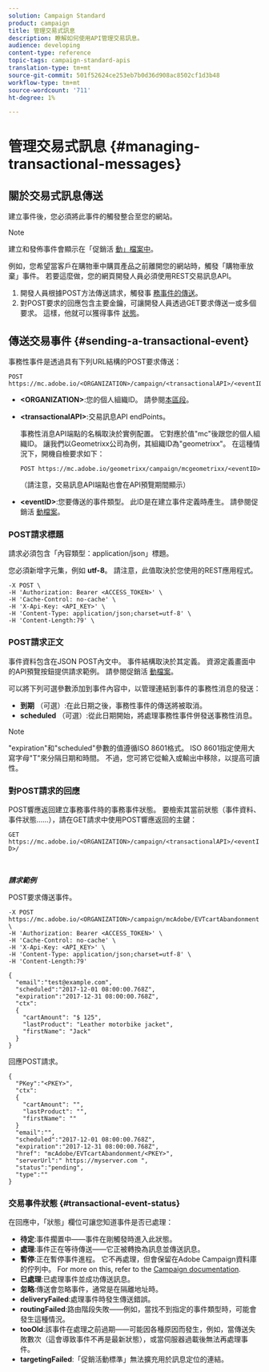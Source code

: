 ```yaml
---
solution: Campaign Standard
product: campaign
title: 管理交易式訊息
description: 瞭解如何使用API管理交易訊息。
audience: developing
content-type: reference
topic-tags: campaign-standard-apis
translation-type: tm+mt
source-git-commit: 501f52624ce253eb7b0d36d908ac8502cf1d3b48
workflow-type: tm+mt
source-wordcount: '711'
ht-degree: 1%

---
```



# 管理交易式訊息 {#managing-transactional-messages}

## 關於交易式訊息傳送

建立事件後，您必須將此事件的觸發整合至您的網站。

>[!NOTE]
>
>建立和發佈事件會顯示在「促銷活 [動」檔案中](https://helpx.adobe.com/campaign/standard/administration/using/configuring-transactional-messaging.html)。

例如，您希望當客戶在購物車中購買產品之前離開您的網站時，觸發「購物車放棄」事件。 若要這麼做，您的網頁開發人員必須使用REST交易訊息API。

1. 開發人員根據POST方法傳送請求，觸發事 [務事件的傳送](#sending-a-transactional-event)。
1. 對POST要求的回應包含主要金鑰，可讓開發人員透過GET要求傳送一或多個要求。 這樣，他就可以獲得事件 [狀態](#transactional-event-status)。

## 傳送交易事件 {#sending-a-transactional-event}

事務性事件是透過具有下列URL結構的POST要求傳送：

```
POST https://mc.adobe.io/<ORGANIZATION>/campaign/<transactionalAPI>/<eventID>
```

* **&lt;ORGANIZATION>**:您的個人組織ID。 請參閱[本區段](../../api/using/must-read.md)。

* **&lt;transactionalAPI>**:交易訊息API endPoints。

   事務性消息API端點的名稱取決於實例配置。 它對應於值&quot;mc&quot;後跟您的個人組織ID。 讓我們以Geometrixx公司為例，其組織ID為&quot;geometrixx&quot;。 在這種情況下，開機自檢要求如下：

   `POST https://mc.adobe.io/geometrixx/campaign/mcgeometrixx/<eventID>`

   （請注意，交易訊息API端點也會在API預覽期間顯示）

* **&lt;eventID>**:您要傳送的事件類型。 此ID是在建立事件定義時產生。 請參閱促銷活 [動檔案](https://helpx.adobe.com/campaign/standard/administration/using/configuring-transactional-messaging.html)。

### POST請求標題

請求必須包含「內容類型：application/json」標題。

您必須新增字元集，例如 **utf-8**。 請注意，此值取決於您使用的REST應用程式。

```
-X POST \
-H 'Authorization: Bearer <ACCESS_TOKEN>' \
-H 'Cache-Control: no-cache' \
-H 'X-Api-Key: <API_KEY>' \
-H 'Content-Type: application/json;charset=utf-8' \
-H 'Content-Length:79' \
```

### POST請求正文

事件資料包含在JSON POST內文中。 事件結構取決於其定義。 資源定義畫面中的API預覽按鈕提供請求範例。 請參閱促銷活 [動檔案](https://helpx.adobe.com/campaign/standard/administration/using/configuring-transactional-messaging.html)。

可以將下列可選參數添加到事件內容中，以管理連結到事件的事務性消息的發送：

* **到期** （可選）:在此日期之後，事務性事件的傳送將被取消。
* **scheduled** （可選）:從此日期開始，將處理事務性事件併發送事務性消息。

>[!NOTE]
>
>&quot;expiration&quot;和&quot;scheduled&quot;參數的值遵循ISO 8601格式。 ISO 8601指定使用大寫字母&quot;T&quot;來分隔日期和時間。 不過，您可將它從輸入或輸出中移除，以提高可讀性。

### 對POST請求的回應

POST響應返回建立事務事件時的事務事件狀態。 要檢索其當前狀態（事件資料、事件狀態……），請在GET請求中使用POST響應返回的主鍵：

`GET https://mc.adobe.io/<ORGANIZATION>/campaign/<transactionalAPI>/<eventID>/`

<br/>

***請求範例***

POST要求傳送事件。

```
-X POST https://mc.adobe.io/<ORGANIZATION>/campaign/mcAdobe/EVTcartAbandonment \
-H 'Authorization: Bearer <ACCESS_TOKEN>' \
-H 'Cache-Control: no-cache' \
-H 'X-Api-Key: <API_KEY>' \
-H 'Content-Type: application/json;charset=utf-8' \
-H 'Content-Length:79'

{
  "email":"test@example.com",
  "scheduled":"2017-12-01 08:00:00.768Z",
  "expiration":"2017-12-31 08:00:00.768Z",
  "ctx":
  {
    "cartAmount": "$ 125",
    "lastProduct": "Leather motorbike jacket",
    "firstName": "Jack"
  }
}
```

回應POST請求。

```
{
  "PKey":"<PKEY>",
  "ctx":
  {
    "cartAmount": "",
    "lastProduct": "",
    "firstName": ""
  }
  "email":"",
  "scheduled":"2017-12-01 08:00:00.768Z",
  "expiration":"2017-12-31 08:00:00.768Z",
  "href": "mcAdobe/EVTcartAbandonment/<PKEY>",
  "serverUrl":" https://myserver.com ",
  "status":"pending",
  "type":""
}
```

### 交易事件狀態 {#transactional-event-status}

在回應中，「狀態」欄位可讓您知道事件是否已處理：

* **待定**:事件擱置中——事件在剛觸發時進入此狀態。
* **處理**:事件正在等待傳送——它正被轉換為訊息並傳送訊息。
* **暫停**:正在暫停事件進程。 它不再處理，但會保留在Adobe Campaign資料庫的佇列中。 For more on this, refer to the [Campaign documentation](https://helpx.adobe.com/campaign/standard/channels/using/event-transactional-messages.html#unpublishing-a-transactional-message).
* **已處理**:已處理事件並成功傳送訊息。
* **忽略**:傳送會忽略事件，通常是在隔離地址時。
* **deliveryFailed**:處理事件時發生傳送錯誤。
* **routingFailed**:路由階段失敗——例如，當找不到指定的事件類型時，可能會發生這種情況。
* **tooOld**:該事件在處理之前過期——可能因各種原因而發生，例如，當傳送失敗數次（這會導致事件不再是最新狀態），或當伺服器過載後無法再處理事件。
* **targetingFailed**:「促銷活動標準」無法擴充用於訊息定位的連結。
